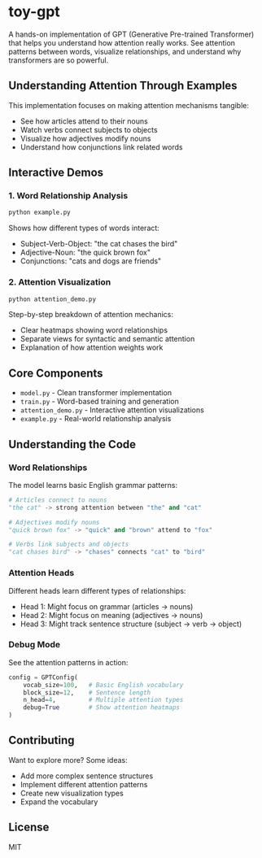 # toy-gpt

A hands-on implementation of GPT (Generative Pre-trained Transformer) that helps you understand how attention really works. See attention patterns between words, visualize relationships, and understand why transformers are so powerful.

## Understanding Attention Through Examples

This implementation focuses on making attention mechanisms tangible:

- See how articles attend to their nouns
- Watch verbs connect subjects to objects
- Visualize how adjectives modify nouns
- Understand how conjunctions link related words

## Interactive Demos

### 1. Word Relationship Analysis
```bash
python example.py
```
Shows how different types of words interact:
- Subject-Verb-Object: "the cat chases the bird"
- Adjective-Noun: "the quick brown fox"
- Conjunctions: "cats and dogs are friends"

### 2. Attention Visualization
```bash
python attention_demo.py
```
Step-by-step breakdown of attention mechanics:
- Clear heatmaps showing word relationships
- Separate views for syntactic and semantic attention
- Explanation of how attention weights work

## Core Components

- `model.py` - Clean transformer implementation
- `train.py` - Word-based training and generation
- `attention_demo.py` - Interactive attention visualizations
- `example.py` - Real-world relationship analysis

## Understanding the Code

### Word Relationships
The model learns basic English grammar patterns:
```python
# Articles connect to nouns
"the cat" -> strong attention between "the" and "cat"

# Adjectives modify nouns
"quick brown fox" -> "quick" and "brown" attend to "fox"

# Verbs link subjects and objects
"cat chases bird" -> "chases" connects "cat" to "bird"
```

### Attention Heads
Different heads learn different types of relationships:
- Head 1: Might focus on grammar (articles → nouns)
- Head 2: Might focus on meaning (adjectives → nouns)
- Head 3: Might track sentence structure (subject → verb → object)

### Debug Mode
See the attention patterns in action:
```python
config = GPTConfig(
    vocab_size=100,   # Basic English vocabulary
    block_size=12,    # Sentence length
    n_head=4,         # Multiple attention types
    debug=True        # Show attention heatmaps
)
```

## Contributing

Want to explore more? Some ideas:
- Add more complex sentence structures
- Implement different attention patterns
- Create new visualization types
- Expand the vocabulary

## License

MIT
